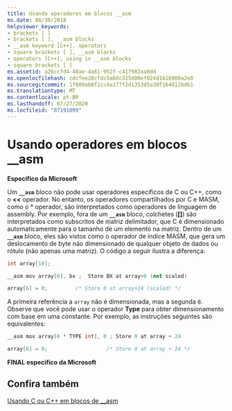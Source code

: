 ```yaml
---
title: Usando operadores em blocos __asm
ms.date: 08/30/2018
helpviewer_keywords:
- brackets [ ]
- brackets [ ], __asm blocks
- __asm keyword [C++], operators
- square brackets [ ], __asm blocks
- operators [C++], using in __asm blocks
- square brackets [ ]
ms.assetid: a26ccfd4-40ae-4a61-952f-c417982aa8dd
ms.openlocfilehash: cdcfee20cfdc5a6dc315d00ef024d1616900a2e8
ms.sourcegitcommit: 1f009ab0f2cc4a177f2d1353d5a38f164612bdb1
ms.translationtype: MT
ms.contentlocale: pt-BR
ms.lasthandoff: 07/27/2020
ms.locfileid: "87191099"
---
```

# <a name="using-operators-in-__asm-blocks"></a>Usando operadores em blocos __asm

**Específico da Microsoft**

Um **`__asm`** bloco não pode usar operadores específicos de C ou C++, como o **<<** operador. No entanto, os operadores compartilhados por C e MASM, como o \* operador, são interpretados como operadores de linguagem de assembly. Por exemplo, fora de um **`__asm`** bloco, colchetes (**[]**) são interpretados como subscritos de matriz delimitador, que C é dimensionado automaticamente para o tamanho de um elemento na matriz. Dentro de um **`__asm`** bloco, eles são vistos como o operador de índice MASM, que gera um deslocamento de byte não dimensionado de qualquer objeto de dados ou rótulo (não apenas uma matriz). O código a seguir ilustra a diferença:

```cpp
int array[10];

__asm mov array[6], bx ;  Store BX at array+6 (not scaled)

array[6] = 0;         /* Store 0 at array+24 (scaled) */
```

A primeira referência a `array` não é dimensionada, mas a segunda é. Observe que você pode usar o operador **Type** para obter dimensionamento com base em uma constante. Por exemplo, as instruções seguintes são equivalentes:

```cpp
__asm mov array[6 * TYPE int], 0 ; Store 0 at array + 24

array[6] = 0;                   /* Store 0 at array + 24 */
```

**FINAL específico da Microsoft**

## <a name="see-also"></a>Confira também

[Usando C ou C++ em blocos de __asm](../../assembler/inline/using-c-or-cpp-in-asm-blocks.md)<br/>
